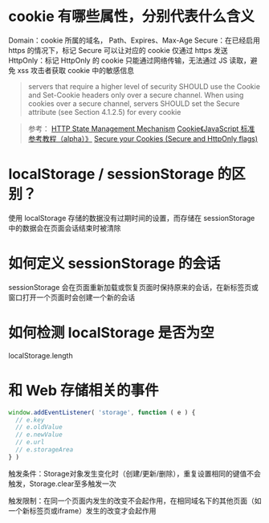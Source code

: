 # cookie 有哪些属性，分别代表什么含义

Domain：cookie 所属的域名，
Path、Expires、Max-Age
Secure：在已经启用 https 的情况下，标记 Secure 可以让对应的 cookie 仅通过 https 发送
HttpOnly：标记 HttpOnly 的 cookie 只能通过网络传输，无法通过 JS 读取，避免 xss 攻击者获取 cookie 中的敏感信息

> servers that require a higher level of security SHOULD use the Cookie
   and Set-Cookie headers only over a secure channel.  When using
   cookies over a secure channel, servers SHOULD set the Secure
   attribute (see Section 4.1.2.5) for every cookie

> 参考：
> [HTTP State Management Mechanism](https://tools.ietf.org/html/rfc6265#section-8.3)
> [Cookie《JavaScript 标准参考教程（alpha）》](https://javascript.ruanyifeng.com/bom/cookie.html#toc4)
> [Secure your Cookies (Secure and HttpOnly flags)](https://blog.dareboost.com/en/2019/03/secure-cookies-secure-httponly-flags/)


# localStorage / sessionStorage 的区别？

使用 localStorage 存储的数据没有过期时间的设置，而存储在 sessionStorage 中的数据会在页面会话结束时被清除

# 如何定义 sessionStorage 的会话

sessionStorage 会在页面重新加载或恢复页面时保持原来的会话，在新标签页或窗口打开一个页面时会创建一个新的会话


# 如何检测 localStorage 是否为空

localStorage.length

# 和 Web 存储相关的事件


```js
window.addEventListener( 'storage', function ( e ) {  
  // e.key
  // e.oldValue
  // e.newValue
  // e.url
  // e.storageArea
} )
```

触发条件：Storage对象发生变化时（创建/更新/删除），重复设置相同的键值不会触发，Storage.clear至多触发一次

触发限制：在同一个页面内发生的改变不会起作用，在相同域名下的其他页面（如一个新标签页或iframe）发生的改变才会起作用
